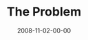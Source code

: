 ---
layout: message
category: message
series: "GIMME GIMME"
title: "The Problem"
date: 2008-11-02-00-00
message_id: 532
---